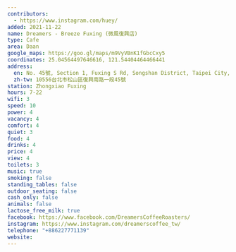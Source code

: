 ```yaml
---
contributors:
  - https://www.instagram.com/huey/
added: 2021-11-22
name: Dreamers - Breeze Fuxing (微風復興店)
type: Cafe
area: Daan
google_maps: https://goo.gl/maps/m9VyVBnK1fGbcCxy5
coordinates: 25.04564497646616, 121.54404464466441
address:
  en: No. 45號, Section 1, Fuxing S Rd, Songshan District, Taipei City, Taiwan 10556
  zh-tw: 10556台北市松山區復興南路一段45號
station: Zhongxiao Fuxing
hours: 7-22
wifi: 3
speed: 10
power: 4
vacancy: 4
comfort: 4
quiet: 3
food: 4
drinks: 4
price: 4
view: 4
toilets: 3
music: true
smoking: false
standing_tables: false
outdoor_seating: false
cash_only: false
animals: false
lactose_free_milk: true
facebook: https://www.facebook.com/DreamersCoffeeRoasters/
instagram: https://www.instagram.com/dreamerscoffee_tw/
telephone: "+886227771139"
website: 
---
```


